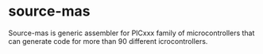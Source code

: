 source-mas
==========

Source-mas is generic assembler for PICxxx family of microcontrollers that can generate code for more than 90 different icrocontrollers.
